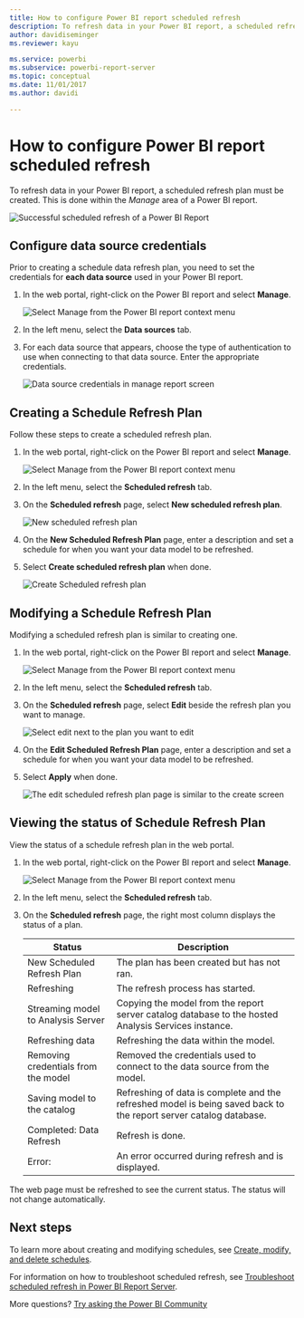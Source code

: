 ```yaml
---
title: How to configure Power BI report scheduled refresh
description: To refresh data in your Power BI report, a scheduled refresh plan must be created.
author: davidiseminger
ms.reviewer: kayu

ms.service: powerbi
ms.subservice: powerbi-report-server
ms.topic: conceptual
ms.date: 11/01/2017
ms.author: davidi

---
```

# How to configure Power BI report scheduled refresh
To refresh data in your Power BI report, a scheduled refresh plan must be created. This is done within the *Manage* area of a Power BI report.

![Successful scheduled refresh of a Power BI Report](media/configure-scheduled-refresh/scheduled-refresh-success.png)

## Configure data source credentials
Prior to creating a schedule data refresh plan, you need to set the credentials for **each data source** used in your Power BI report.

1. In the web portal, right-click on the Power BI report and select **Manage**.
   
    ![Select Manage from the Power BI report context menu](media/configure-scheduled-refresh/manage-power-bi-report.png)
2. In the left menu, select the **Data sources** tab.
3. For each data source that appears, choose the type of authentication to use when connecting to that data source. Enter the appropriate credentials.
   
    ![Data source credentials in manage report screen](media/configure-scheduled-refresh/data-source-credentials.png)

## Creating a Schedule Refresh Plan
Follow these steps to create a scheduled refresh plan.

1. In the web portal, right-click on the Power BI report and select **Manage**.
   
    ![Select Manage from the Power BI report context menu](media/configure-scheduled-refresh/manage-power-bi-report.png)
2. In the left menu, select the **Scheduled refresh** tab.
3. On the **Scheduled refresh** page, select **New scheduled refresh plan**.
   
    ![New scheduled refresh plan](media/configure-scheduled-refresh/new-scheduled-refresh-plan.png)
4. On the **New Scheduled Refresh Plan** page, enter a description and set a schedule for when you want your data model to be refreshed.
5. Select **Create scheduled refresh plan** when done.
   
    ![Create Scheduled refresh plan](media/configure-scheduled-refresh/create-scheduled-refresh-plan.png)

## Modifying a Schedule Refresh Plan
Modifying a scheduled refresh plan is similar to creating one.

1. In the web portal, right-click on the Power BI report and select **Manage**.
   
    ![Select Manage from the Power BI report context menu](media/configure-scheduled-refresh/manage-power-bi-report.png)
2. In the left menu, select the **Scheduled refresh** tab.
3. On the **Scheduled refresh** page, select **Edit** beside the refresh plan you want to manage.
   
    ![Select edit next to the plan you want to edit](media/configure-scheduled-refresh/edit-scheduled-refresh-plan.png)
4. On the **Edit Scheduled Refresh Plan** page, enter a description and set a schedule for when you want your data model to be refreshed.
5. Select **Apply** when done.
   
    ![The edit scheduled refresh plan page is similar to the create screen](media/configure-scheduled-refresh/edit-scheduled-refresh-plan-page.png)

## Viewing the status of Schedule Refresh Plan
View the status of a schedule refresh plan in the web portal.

1. In the web portal, right-click on the Power BI report and select **Manage**.
   
    ![Select Manage from the Power BI report context menu](media/configure-scheduled-refresh/manage-power-bi-report.png)
2. In the left menu, select the **Scheduled refresh** tab.
3. On the **Scheduled refresh** page, the right most column displays the status of a plan.
   
   | **Status** | **Description** |
   | --- | --- |
   | New Scheduled Refresh Plan |The plan has been created but has not ran. |
   | Refreshing |The refresh process has started. |
   | Streaming model to Analysis Server |Copying the model from the report server catalog database to the hosted Analysis Services instance. |
   | Refreshing data |Refreshing the data within the model. |
   | Removing credentials from the model |Removed the credentials used to connect to the data source from the model. |
   | Saving model to the catalog |Refreshing of data is complete and the refreshed model is being saved back to the report server catalog database. |
   | Completed: Data Refresh |Refresh is done. |
   | Error: |An error occurred during refresh and is displayed. |

The web page must be refreshed to see the current status. The status will not change automatically.

## Next steps
To learn more about creating and modifying schedules, see [Create, modify, and delete schedules](https://docs.microsoft.com/sql/reporting-services/subscriptions/create-modify-and-delete-schedules).

For information on how to troubleshoot scheduled refresh, see [Troubleshoot scheduled refresh in Power BI Report Server](scheduled-refresh-troubleshoot.md).

More questions? [Try asking the Power BI Community](https://community.powerbi.com/)

